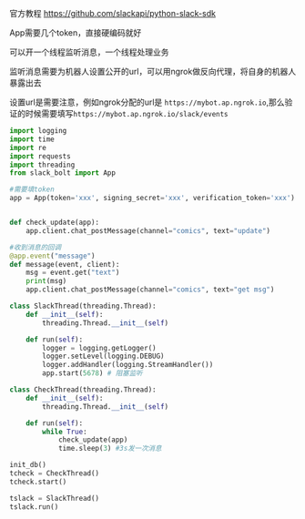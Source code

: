
官方教程 https://github.com/slackapi/python-slack-sdk

App需要几个token，直接硬编码就好

可以开一个线程监听消息，一个线程处理业务

监听消息需要为机器人设置公开的url，可以用ngrok做反向代理，将自身的机器人暴露出去

设置url是需要注意，例如ngrok分配的url是 `https://mybot.ap.ngrok.io`,那么验证的时候需要填写`https://mybot.ap.ngrok.io/slack/events`

```python
import logging
import time
import re
import requests
import threading
from slack_bolt import App

#需要填token
app = App(token='xxx', signing_secret='xxx', verification_token='xxx')


def check_update(app):
    app.client.chat_postMessage(channel="comics", text="update")

#收到消息的回调
@app.event("message")
def message(event, client):
	msg = event.get("text")
	print(msg)
    app.client.chat_postMessage(channel="comics", text="get msg")

class SlackThread(threading.Thread):
    def __init__(self):
        threading.Thread.__init__(self)

    def run(self):
        logger = logging.getLogger()
        logger.setLevel(logging.DEBUG)
        logger.addHandler(logging.StreamHandler())
        app.start(5678) # 阻塞监听

class CheckThread(threading.Thread):
    def __init__(self):
        threading.Thread.__init__(self)

    def run(self):
        while True:
            check_update(app)
			time.sleep(3) #3s发一次消息

init_db()
tcheck = CheckThread()
tcheck.start()

tslack = SlackThread()
tslack.run()
```